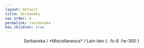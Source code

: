 ```yaml
---
layout: default
title: Serbaneka
nav_order: 4
permalink: /serbaneka
has_children: true
---
```

<div align="center" markdown="1">
Serbaneka / *Miscellaneous* / Lain-lain
{: .fs-6 .fw-300 }
</div>